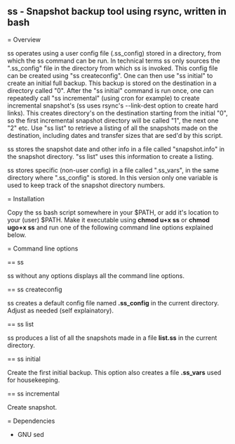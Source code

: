 ss - Snapshot backup tool using rsync, written in bash
------------------------------------------------------

= Overview

ss operates using a user config file (.ss_config) stored in a directory, from which the ss command can be run. In technical terms ss only sources the ".ss_config" file in the directory from which ss is invoked. This config file can be created using "ss createconfig". One can then use "ss initial" to create an initial full backup. This backup is stored on the destination in a directory called "0". After the "ss initial" command is run once, one can repeatedly call "ss incremental" (using cron for example) to create incremental snapshot's (ss uses rsync's --link-dest option to create hard links). This creates directory's on the destination starting from the initial "0", so the first incremental snapshot directory will be called "1", the next one "2" etc. Use "ss list" to retrieve a listing of all the snapshots made on the destination, including dates and transfer sizes that are sed'd by this script.

ss stores the snapshot date and other info in a file called "snapshot.info" in the snapshot directory. "ss list" uses this information to create a listing.

ss stores specific (non-user config) in a file called ".ss_vars", in the same directory where ".ss_config" is stored. In this version only one variable is used to keep track of the snapshot directory numbers.

= Installation

Copy the ss bash script somewhere in your $PATH, or add it's location to your (user) $PATH. Make it executable using __chmod u+x ss__ or __chmod ugo+x ss__ and run one of the following command line options explained below.

= Command line options

== ss 

ss without any options displays all the command line options.

== ss createconfig

ss creates a default config file named __.ss_config__ in the current directory. Adjust as needed (self explainatory).

== ss list

ss produces a list of all the snapshots made in a file __list.ss__ in the current directory.

== ss initial

Create the first initial backup. This option also creates a file __.ss_vars__ used for housekeeping.

== ss incremental

Create snapshot.

= Dependencies

* GNU sed

